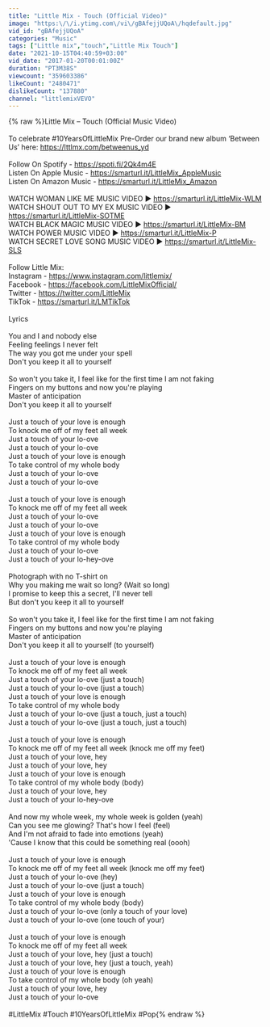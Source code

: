 ```yaml
---
title: "Little Mix - Touch (Official Video)"
image: "https:\/\/i.ytimg.com\/vi\/gBAfejjUQoA\/hqdefault.jpg"
vid_id: "gBAfejjUQoA"
categories: "Music"
tags: ["Little mix","touch","Little Mix Touch"]
date: "2021-10-15T04:40:59+03:00"
vid_date: "2017-01-20T00:01:00Z"
duration: "PT3M38S"
viewcount: "359603386"
likeCount: "2480471"
dislikeCount: "137880"
channel: "littlemixVEVO"
---
```

{% raw %}Little Mix – Touch (Official Music Video)<br /><br />To celebrate #10YearsOfLittleMix Pre-Order our brand new album ‘Between Us’ here: <a rel="nofollow" target="blank" href="https://lttlmx.com/betweenus_yd">https://lttlmx.com/betweenus_yd</a> <br /><br />Follow On Spotify - <a rel="nofollow" target="blank" href="https://spoti.fi/2Qk4m4E">https://spoti.fi/2Qk4m4E</a><br />Listen On Apple Music - <a rel="nofollow" target="blank" href="https://smarturl.it/LittleMix_AppleMusic">https://smarturl.it/LittleMix_AppleMusic</a><br />Listen On Amazon Music - <a rel="nofollow" target="blank" href="https://smarturl.it/LittleMix_Amazon">https://smarturl.it/LittleMix_Amazon</a><br /> <br />WATCH WOMAN LIKE ME MUSIC VIDEO ► <a rel="nofollow" target="blank" href="https://smarturl.it/LittleMix-WLM">https://smarturl.it/LittleMix-WLM</a><br />WATCH SHOUT OUT TO MY EX MUSIC VIDEO ► <a rel="nofollow" target="blank" href="https://smarturl.it/LittleMix-SOTME">https://smarturl.it/LittleMix-SOTME</a><br />WATCH BLACK MAGIC MUSIC VIDEO ► <a rel="nofollow" target="blank" href="https://smarturl.it/LittleMix-BM">https://smarturl.it/LittleMix-BM</a><br />WATCH POWER MUSIC VIDEO ► <a rel="nofollow" target="blank" href="https://smarturl.it/LittleMix-P">https://smarturl.it/LittleMix-P</a><br />WATCH SECRET LOVE SONG MUSIC VIDEO ► <a rel="nofollow" target="blank" href="https://smarturl.it/LittleMix-SLS">https://smarturl.it/LittleMix-SLS</a><br /> <br />Follow Little Mix:<br />Instagram - <a rel="nofollow" target="blank" href="https://www.instagram.com/littlemix/">https://www.instagram.com/littlemix/</a><br />Facebook - <a rel="nofollow" target="blank" href="https://facebook.com/LittleMixOfficial/">https://facebook.com/LittleMixOfficial/</a><br />Twitter - <a rel="nofollow" target="blank" href="https://twitter.com/LittleMix">https://twitter.com/LittleMix</a><br />TikTok - <a rel="nofollow" target="blank" href="https://smarturl.it/LMTikTok">https://smarturl.it/LMTikTok</a> <br /> <br />Lyrics<br /> <br />You and I and nobody else<br />Feeling feelings I never felt<br />The way you got me under your spell<br />Don't you keep it all to yourself<br /><br />So won't you take it, I feel like for the first time I am not faking<br />Fingers on my buttons and now you're playing<br />Master of anticipation<br />Don't you keep it all to yourself<br /><br />Just a touch of your love is enough<br />To knock me off of my feet all week<br />Just a touch of your lo-ove<br />Just a touch of your lo-ove<br />Just a touch of your love is enough<br />To take control of my whole body<br />Just a touch of your lo-ove<br />Just a touch of your lo-ove<br /><br />Just a touch of your love is enough<br />To knock me off of my feet all week<br />Just a touch of your lo-ove<br />Just a touch of your lo-ove<br />Just a touch of your love is enough<br />To take control of my whole body<br />Just a touch of your lo-ove<br />Just a touch of your lo-hey-ove<br /><br />Photograph with no T-shirt on<br />Why you making me wait so long? (Wait so long)<br />I promise to keep this a secret, I'll never tell<br />But don't you keep it all to yourself<br /><br />So won't you take it, I feel like for the first time I am not faking<br />Fingers on my buttons and now you're playing<br />Master of anticipation<br />Don't you keep it all to yourself (to yourself)<br /><br />Just a touch of your love is enough<br />To knock me off of my feet all week<br />Just a touch of your lo-ove (just a touch)<br />Just a touch of your lo-ove (just a touch)<br />Just a touch of your love is enough<br />To take control of my whole body<br />Just a touch of your lo-ove (just a touch, just a touch)<br />Just a touch of your lo-ove (just a touch, just a touch)<br /><br />Just a touch of your love is enough<br />To knock me off of my feet all week (knock me off my feet)<br />Just a touch of your love, hey<br />Just a touch of your love, hey<br />Just a touch of your love is enough<br />To take control of my whole body (body)<br />Just a touch of your love, hey<br />Just a touch of your lo-hey-ove<br /><br />And now my whole week, my whole week is golden (yeah)<br />Can you see me glowing? That's how I feel (feel)<br />And I'm not afraid to fade into emotions (yeah)<br />'Cause I know that this could be something real (oooh)<br /><br />Just a touch of your love is enough<br />To knock me off of my feet all week (knock me off my feet)<br />Just a touch of your lo-ove (hey)<br />Just a touch of your lo-ove (just a touch)<br />Just a touch of your love is enough<br />To take control of my whole body (body)<br />Just a touch of your lo-ove (only a touch of your love)<br />Just a touch of your lo-ove (one touch of your)<br /><br />Just a touch of your love is enough<br />To knock me off of my feet all week<br />Just a touch of your love, hey (just a touch)<br />Just a touch of your love, hey (just a touch, yeah)<br />Just a touch of your love is enough<br />To take control of my whole body (oh yeah)<br />Just a touch of your love, hey<br />Just a touch of your lo-ove<br /><br />#LittleMix #Touch #10YearsOfLittleMix #Pop{% endraw %}
